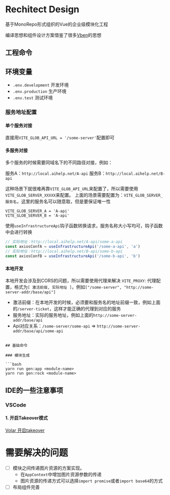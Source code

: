 # Rechitect Design

基于MonoRepo形式组织的Vue的企业级模块化工程

编译思想和组件设计方案借鉴了很多[Vben](https://github.com/vbenjs/vben3)的思想

## 工程命令

### 

## 环境变量

- `.env.development` 开发环境
- `.env.production` 生产环境
- `.env.test` 测试环境

### 服务地址配置

#### 单个服务对接

直接用`VITE_GLOB_API_URL = '/some-server'`配置即可

#### 多服务对接

多个服务的时候需要同域名下的不同路径对接，例如：

服务A：`http://local.aihelp.net/A-api`
服务B：`http://local.aihelp.net/B-api`

这种场景下就很难再靠`VITE_GLOB_API_URL`来配置了，所以需要使用`VITE_GLOB_SERVER_XXXXX`来配置。
上面的场景需要配置为：`VITE_GLOB_SERVER_服务名`，这里的服务名可以随意取，但是要保证唯一性

```env
VITE_GLOB_SERVER_A = 'A-api'
VITE_GLOB_SERVER_B = 'A-api'
```

使用`useInfrastructureApi`钩子函数转换请求，服务名称大小写均可，钩子函数中会进行转换

```ts
// 实际地址：http://local.aihelp.net/A-api/some-a-api
const axiosConfA = useInfrastructureApi('/some-a-api', 'a')
// 实际地址：http://local.aihelp.net/B-api/some-b-api
const axiosConfB = useInfrastructureApi('/some-b-api', 'b')
```

#### 本地开发

本地开发会涉及到CORS的问题，所以需要使用代理来解决
`VITE_PROXY`: 代理配置，格式为`[ 激活前缀, 实际地址 ]`，例如`["/some-server", "http://some-server-addr/base/api"]`

- 激活前缀：在本地开发的时候，必须要和服务名的地址前缀一致，例如上面的`/server-ticket`，这样才能正确的代理到对应的服务
- 服务地址：实际的服务地址，例如上面的`http://some-server-addr/base/api`
- Api对应关系：`/some-server/some-api` => `http://some-server-addr/base/api/some-api`

```env

## 基础命令

### 模块生成

```bash
yarn run gen:app <module-name>
yarn run gen:rock <module-name>
```

## IDE的一些注意事项

### VSCode

#### 1. 开启Takeover模式

[Volar 开启takeover](https://cn.vuejs.org/guide/typescript/overview.html#volar-takeover-mode)

# 需要解决的问题

- [ ] 模块之间传递图片资源的方案实现。
  - 在`AppContext`中增加图片资源参数的传递
  - 图片资源的传递方式可以选择`import promise`或者`import base64`的方式
- [ ] 布局组件完善
